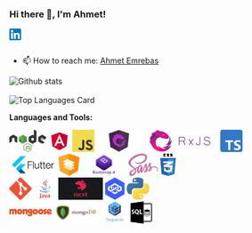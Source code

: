 ### Hi there 👋, I'm Ahmet!

<a href="https://www.linkedin.com/in/ahmet-emrebas/">
  <img align="left" alt="Shinichi Okada | Twitter" width="21px" src="https://raw.githubusercontent.com/ahmet-emrebas/ahmet-emrebas/main/assets/linkedin-logo.png"/>
</a>


<br />
<br />

- 📫 How to reach me: <a href="https://www.linkedin.com/in/ahmet-emrebas/">Ahmet Emrebas</a> 


![Github stats](https://github-readme-stats.vercel.app/api?username=aemrebasus&theme=highcontrast&show_icons=true&count_private=true)
<br/>
<br/>
![Top Languages Card](https://github-readme-stats.vercel.app/api/top-langs/?username=aemrebasus&layout=compact)

**Languages and Tools:**  

<code><img height="40" src="https://raw.githubusercontent.com/ahmet-emrebas/ahmet-emrebas/main/assets/nodejs-logo.png"></code>
<code><img height="40" src="https://raw.githubusercontent.com/ahmet-emrebas/ahmet-emrebas/main/assets/angular-logo.png"></code>
<code><img height="40" src="https://raw.githubusercontent.com/ahmet-emrebas/ahmet-emrebas/main/assets/javascript-logo.png"></code>
<code><img height="40" src="https://raw.githubusercontent.com/ahmet-emrebas/ahmet-emrebas/main/assets/ngrx-logo.png"></code>
<code><img height="40" src="https://raw.githubusercontent.com/ahmet-emrebas/ahmet-emrebas/main/assets/rxjs-logo.png"></code>
<code><img height="40" src="https://raw.githubusercontent.com/ahmet-emrebas/ahmet-emrebas/main/assets/typescript-logo.png"></code>
<code><img height="40" src="https://raw.githubusercontent.com/ahmet-emrebas/ahmet-emrebas/main/assets/flutter-logo.png"></code>
<code><img height="40" src="https://raw.githubusercontent.com/ahmet-emrebas/ahmet-emrebas/main/assets/angular-material-logo.png"></code>
<code><img height="40" src="https://raw.githubusercontent.com/ahmet-emrebas/ahmet-emrebas/main/assets/bootstrap-logo.png"></code>
<code><img height="40" src="https://raw.githubusercontent.com/ahmet-emrebas/ahmet-emrebas/main/assets/sass-logo.png"></code>
<code><img height="40" src="https://raw.githubusercontent.com/ahmet-emrebas/ahmet-emrebas/main/assets/css-logo.png"></code>
<br/>
<code><img height="40" src="https://raw.githubusercontent.com/ahmet-emrebas/ahmet-emrebas/main/assets/git-logo.png"></code>
<code><img height="40" src="https://raw.githubusercontent.com/ahmet-emrebas/ahmet-emrebas/main/assets/java-logo.png"></code>
<code><img height="40" src="https://raw.githubusercontent.com/ahmet-emrebas/ahmet-emrebas/main/assets/nestjs-logo.png"></code>
<code><img height="40" src="https://raw.githubusercontent.com/ahmet-emrebas/ahmet-emrebas/main/assets/loopback-logo.png"></code>
<code><img height="40" src="https://raw.githubusercontent.com/ahmet-emrebas/ahmet-emrebas/main/assets/python-logo.png"></code>
<br/>
<code><img height="40" src="https://raw.githubusercontent.com/ahmet-emrebas/ahmet-emrebas/main/assets/mongoose-logo.png"></code>
<code><img height="40" src="https://raw.githubusercontent.com/ahmet-emrebas/ahmet-emrebas/main/assets/mongodb-logo.png"></code>
<code><img height="40" src="https://raw.githubusercontent.com/ahmet-emrebas/ahmet-emrebas/main/assets/sequelize-logo.png"></code>
<code><img height="40" src="https://raw.githubusercontent.com/ahmet-emrebas/ahmet-emrebas/main/assets/sql-logo.png"></code>



